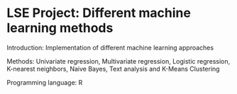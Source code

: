 # LSE Project: Different machine learning methods

Introduction:
Implementation of different machine learning approaches

Methods:
Univariate regression, Multivariate regression, Logistic regression, K-nearest neighbors, Naive Bayes, Text analysis and K-Means Clustering

Programming language: 
R
